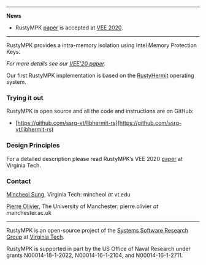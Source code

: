 * * *
**News**
- RustyMPK [paper](https://www.ssrg.ece.vt.edu/papers/vee2019.pdf) is accepted at [VEE 2020](https://conf.researchr.org/home/vee-2020).

* * *

RustyMPK provides a intra-memory isolation using Intel Memory Protection Keys.

*For more details see our [VEE'20 paper](https://www.ssrg.ece.vt.edu/papers/).*

Our first RustyMPK implementation is based on the [RustyHermit](https://github.com/hermitcore/libhermit-rs) operating
system.

### Trying it out
RustyMPK is open source and all the code and instructions are on GitHub:
- [https://github.com/ssrg-vt/libhermit-rs](https://github.com/ssrg-vt/libhermit-rs)

### Design Principles

For a detailed description please read RustyMPK’s VEE 2020
[paper](https://www.ssrg.ece.vt.edu/papers/) at Virginia Tech.


### Contact
[Mincheol Sung](hhttps://mincheolsung.com), Virginia Tech: mincheol *at* vt.edu

[Pierre Olivier](https://sites.google.com/view/pierreolivier), The University of Manchester: pierre.olivier *at* manchester.ac.uk

* * *

RustyMPK is an open-source project of the [Systems Software Research Group](https://www.ssrg.ece.vt.edu/) at [Virginia Tech](https://vt.edu/). 

RustyMPK is supported in part by the US Office of Naval Research under grants N00014-18-1-2022, N00014-16-1-2104, and N00014-16-1-2711.
